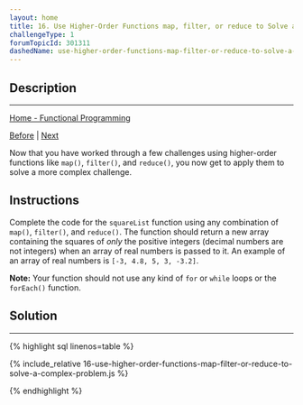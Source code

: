 ```yaml
---
layout: home
title: 16. Use Higher-Order Functions map, filter, or reduce to Solve a Complex Problem
challengeType: 1
forumTopicId: 301311
dashedName: use-higher-order-functions-map-filter-or-reduce-to-solve-a-complex-problem
---
```


<div class="row">
<div class="columnStmt" markdown="1">

## Description
------

[Home -  Functional Programming](./README.md) 

[Before](./15-use-the-reduce-method-to-analyze-data.md)  | [Next](./17-sort-an-array-alphabetically-using-the-sort-method.md) 

Now that you have worked through a few challenges using higher-order functions like `map()`, `filter()`, and `reduce()`, you now get to apply them to solve a more complex challenge.

##  Instructions 

Complete the code for the `squareList` function using any combination of `map()`, `filter()`, and `reduce()`. The function should return a new array containing the squares of *only* the positive integers (decimal numbers are not integers) when an array of real numbers is passed to it. An example of an array of real numbers is `[-3, 4.8, 5, 3, -3.2]`.

**Note:** Your function should not use any kind of `for` or `while` loops or the `forEach()` function.

</div>
<div class="columnSol" markdown="1">

## Solution
------

{% highlight sql linenos=table %}

{% include_relative 16-use-higher-order-functions-map-filter-or-reduce-to-solve-a-complex-problem.js %}

{% endhighlight %}

</div>
</div>


